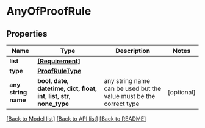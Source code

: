 # AnyOfProofRule


## Properties
Name | Type | Description | Notes
------------ | ------------- | ------------- | -------------
**list** | [**[Requirement]**](Requirement.md) |  | 
**type** | [**ProofRuleType**](ProofRuleType.md) |  | 
**any string name** | **bool, date, datetime, dict, float, int, list, str, none_type** | any string name can be used but the value must be the correct type | [optional]

[[Back to Model list]](../README.md#documentation-for-models) [[Back to API list]](../README.md#documentation-for-api-endpoints) [[Back to README]](../README.md)



